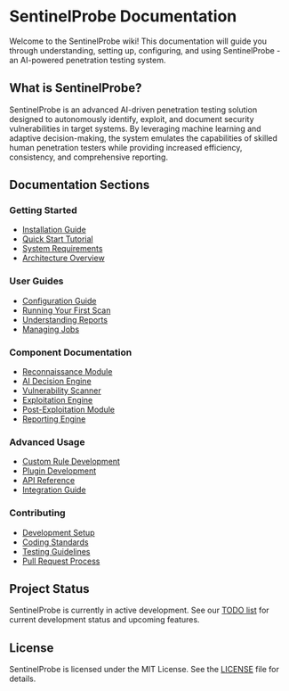 # SentinelProbe Documentation

Welcome to the SentinelProbe wiki! This documentation will guide you through understanding, setting up, configuring, and using SentinelProbe - an AI-powered penetration testing system.

## What is SentinelProbe?

SentinelProbe is an advanced AI-driven penetration testing solution designed to autonomously identify, exploit, and document security vulnerabilities in target systems. By leveraging machine learning and adaptive decision-making, the system emulates the capabilities of skilled human penetration testers while providing increased efficiency, consistency, and comprehensive reporting.

## Documentation Sections

### Getting Started

- [Installation Guide](installation.md)
- [Quick Start Tutorial](quick-start.md)
- [System Requirements](system-requirements.md)
- [Architecture Overview](architecture-overview.md)

### User Guides

- [Configuration Guide](configuration.md)
- [Running Your First Scan](first-scan.md)
- [Understanding Reports](understanding-reports.md)
- [Managing Jobs](managing-jobs.md)

### Component Documentation

- [Reconnaissance Module](components/reconnaissance.md)
- [AI Decision Engine](components/ai-decision-engine.md)
- [Vulnerability Scanner](components/vulnerability-scanner.md)
- [Exploitation Engine](components/exploitation-engine.md)
- [Post-Exploitation Module](components/post-exploitation.md)
- [Reporting Engine](components/reporting-engine.md)

### Advanced Usage

- [Custom Rule Development](advanced/custom-rules.md)
- [Plugin Development](advanced/plugin-development.md)
- [API Reference](advanced/api-reference.md)
- [Integration Guide](advanced/integration.md)

### Contributing

- [Development Setup](contributing/development-setup.md)
- [Coding Standards](contributing/coding-standards.md)
- [Testing Guidelines](contributing/testing.md)
- [Pull Request Process](contributing/pull-requests.md)

## Project Status

SentinelProbe is currently in active development. See our [TODO list](../planning/TODO.md) for current development status and upcoming features.

## License

SentinelProbe is licensed under the MIT License. See the [LICENSE](../../LICENSE) file for details.
